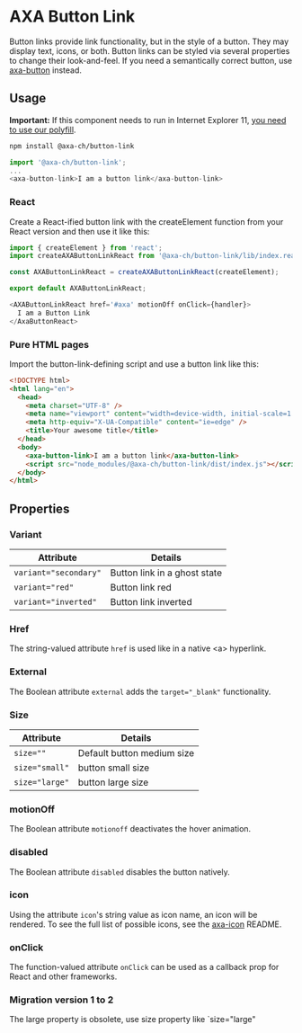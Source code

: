 # AXA Button Link

Button links provide link functionality, but in the style of a button. They may display text, icons, or both. Button links can be styled via several properties to change their look-and-feel.
If you need a semantically correct button, use [axa-button](https://github.com/axa-ch/patterns-library/blob/develop/src/components/10-atoms/button/README.md) instead.

## Usage

**Important:** If this component needs to run in Internet Explorer 11, [you need to use our polyfill](https://github.com/axa-ch/patterns-library/tree/develop/src/components/05-utils/polyfill).

```bash
npm install @axa-ch/button-link
```

```js
import '@axa-ch/button-link';
...
<axa-button-link>I am a button link</axa-button-link>
```

### React

Create a React-ified button link with the createElement function from your React version and then use it like this:

```js
import { createElement } from 'react';
import createAXAButtonLinkReact from '@axa-ch/button-link/lib/index.react';

const AXAButtonLinkReact = createAXAButtonLinkReact(createElement);

export default AXAButtonLinkReact;
```

```js
<AXAButtonLinkReact href='#axa' motionOff onClick={handler}>
  I am a Button Link
</AxaButtonReact>
```

### Pure HTML pages

Import the button-link-defining script and use a button link like this:

```html
<!DOCTYPE html>
<html lang="en">
  <head>
    <meta charset="UTF-8" />
    <meta name="viewport" content="width=device-width, initial-scale=1.0" />
    <meta http-equiv="X-UA-Compatible" content="ie=edge" />
    <title>Your awesome title</title>
  </head>
  <body>
    <axa-button-link>I am a button link</axa-button-link>
    <script src="node_modules/@axa-ch/button-link/dist/index.js"></script>
  </body>
</html>
```

## Properties

### Variant

| Attribute             | Details                      |
| --------------------- | ---------------------------- |
| `variant="secondary"` | Button link in a ghost state |
| `variant="red"`       | Button link red              |
| `variant="inverted"`  | Button link inverted         |

### Href

The string-valued attribute `href` is used like in a native &lt;a&gt; hyperlink.

### External

The Boolean attribute `external` adds the `target="_blank"` functionality.

### Size

| Attribute      | Details                    |
| -------------- | -------------------------- |
| `size=""`      | Default button medium size |
| `size="small"` | button small size          |
| `size="large"` | button large size          |

### motionOff

The Boolean attribute `motionoff` deactivates the hover animation.

### disabled

The Boolean attribute `disabled` disables the button natively.

### icon

Using the attribute `icon`'s string value as icon name, an icon will be rendered. To see the full list of possible icons, see the [axa-icon](https://github.com/axa-ch/patterns-library/blob/develop/src/components/10-atoms/icon/README.md) README.

### onClick

The function-valued attribute `onClick` can be used as a callback prop for React and other frameworks.

### Migration version 1 to 2

The large property is obsolete, use size property like `size="large"
